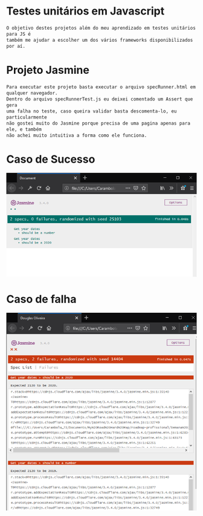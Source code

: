 # Testes unitários em Javascript
	O objetivo destes projetos além do meu aprendizado em testes unitários para JS é
	também me ajudar a escolher um dos vários frameworks disponibilizados por aí.

# Projeto Jasmine
	Para executar este projeto basta executar o arquivo specRunner.html em
	qualquer navegador.
	Dentro do arquivo specRunnerTest.js eu deixei comentado um Assert que gera
	uma falha no teste, caso queira validar basta descomenta-lo, eu particularmente
	não gostei muito do Jasmine porque precisa de uma pagina apenas para ele, e também
	não achei muito intuitiva a forma como ele funciona.

# Caso de Sucesso
![Caso de Sucesso](https://raw.githubusercontent.com/dsohenrique/roadmap-profissional/master/Semana%2023/TestesJS/Capturas/Jamine_Success.PNG?token=AICO6JIGR6Q3PTJPXQFW5R25WDGF4)

# Caso de falha
![Caso de falha](https://raw.githubusercontent.com/dsohenrique/roadmap-profissional/master/Semana%2023/TestesJS/Capturas/Jamine_Fail.PNG?token=AICO6JOIJD3TEVFYD4D2IHK5WDGG6)
